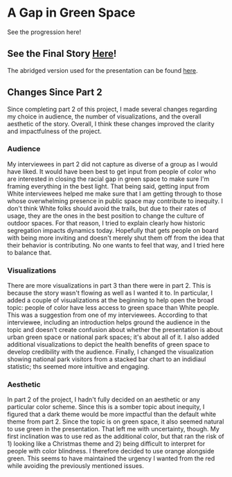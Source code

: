 # A Gap in Green Space

See the progression here!

## See the Final Story [Here](https://carnegiemellon.shorthandstories.com/a-gap-in-green-space/)!

The abridged version used for the presentation can be found [here](https://carnegiemellon.shorthandstories.com/a-gap-in-green-space/). 

## Changes Since Part 2

Since completing part 2 of this project, I made several changes regarding my choice in audience, the number of visualizations, and the overall aesthetic of the story. Overall, I think these changes improved the clarity and impactfulness of the project. 

### Audience

My interviewees in part 2 did not capture as diverse of a group as I would have liked. It would have been best to get input from people of color who are interested in closing the racial gap in green space to make sure I'm framing everything in the best light. That being said, getting input from White interviewees helped me make sure that I am getting through to those whose overwhelming presence in public space may contribute to inequity. I don't think White folks should avoid the trails, but due to their rates of usage, they are the ones in the best position to change the culture of outdoor spaces. For that reason, I tried to explain clearly how historic segregation impacts dynamics today. Hopefully that gets people on board with being more inviting and doesn't merely shut them off from the idea that their behavior is contributing. No one wants to feel that way, and I tried here to balance that. 

### Visualizations

There are more visualizations in part 3 than there were in part 2. This is because the story wasn't flowing as well as I wanted it to. In particular, I added a couple of visualizations at the beginning to help open the broad topic: people of color have less access to green space than White people. This was a suggestion from one of my interviewees. According to that interviewee, including an introduction helps ground the audience in the topic and doesn't create confusion about whether the presentation is about urban green space or national park spaces; it's about all of it. I also added additional visualizations to depict the health benefits of green space to develop credibility with the audience. Finally, I changed the visualization showing national park visitors from a stacked bar chart to an indidiaul statistic; ths seemed more intuitive and engaging. 

### Aesthetic

In part 2 of the project, I hadn't fully decided on an aesthetic or any particular color scheme. Since this is a somber topic about inequity, I figured that a dark theme would be more impactful than the default white theme from part 2. Since the topic is on green space, it also seemed natural to use green in the presentation. That left me with uncertainty, though. My first inclination was to use red as the additional color, but that ran the risk of 1) looking like a Christmas theme and 2) being difficult to interpret for people with color blindness. I therefore decided to use orange alongside green. This seems to have maintained the urgency I wanted from the red while avoiding the previously mentioned issues. 
